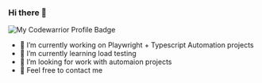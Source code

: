 ### Hi there 👋
  ![My Codewarrior Profile Badge](https://www.codewars.com/users/almalmalm/badges/large)

- 🔭 I’m currently working on Playwright + Typescript Automation projects
- 🌱 I’m currently learning load testing
- 🤔 I’m looking for work with automaion projects
- 💬 Feel free to contact me
<!--
- 👯 I’m looking to collaborate on ...
- 💬 Ask me about ...
- 📫 How to reach me: ...
- 😄 Pronouns: ...
- ⚡ Fun fact: ...
-->
